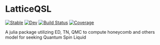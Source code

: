 # LatticeQSL

[![Stable](https://img.shields.io/badge/docs-stable-blue.svg)](https://zzh-cycling.github.io/LatticeQSL.jl/stable/)
[![Dev](https://img.shields.io/badge/docs-dev-blue.svg)](https://zzh-cycling.github.io/LatticeQSL.jl/dev/)
[![Build Status](https://github.com/zzh-cycling/LatticeQSL.jl/actions/workflows/CI.yml/badge.svg?branch=main)](https://github.com/zzh-cycling/LatticeQSL.jl/actions/workflows/CI.yml?query=branch%3Amain)
[![Coverage](https://codecov.io/gh/zzh-cycling/LatticeQSL.jl/branch/main/graph/badge.svg)](https://codecov.io/gh/zzh-cycling/LatticeQSL.jl)

A julia package utilizing ED, TN, QMC to compute honeycomb and others model for seeking Quantum Spin Liquid